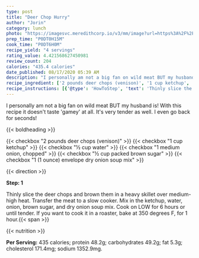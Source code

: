 ```yaml
---
type: post
title: "Deer Chop Hurry"
author: "Jorin"
category: lunch
photo: "https://imagesvc.meredithcorp.io/v3/mm/image?url=https%3A%2F%2Fimages.media-allrecipes.com%2Fuserphotos%2F292252.jpg"
prep_time: "P0DT0H15M"
cook_time: "P0DT6H0M"
recipe_yield: "4 servings"
rating_value: 4.421568627450981
review_count: 204
calories: "435.4 calories"
date_published: 08/17/2020 05:39 AM
description: "I personally am not a big fan on wild meat BUT my husband is!  With this recipe it doesn't taste 'gamey' at all. It's very tender as well.  I even go back for seconds!"
recipe_ingredient: ['2 pounds deer chops (venison)', '1 cup ketchup', '½ cup water', '1 medium onion, chopped', '½ cup packed brown sugar', '1 (1 ounce) envelope dry onion soup mix']
recipe_instructions: [{'@type': 'HowToStep', 'text': 'Thinly slice the deer chops and brown them in a heavy skillet over medium-high heat. Transfer the meat to a slow cooker. Mix in the ketchup, water, onion, brown sugar, and dry onion soup mix. Cook on LOW for 6 hours or until tender. If you want to cook it in a roaster, bake at 350 degrees F, for 1 hour.\n'}]
---
```


I personally am not a big fan on wild meat BUT my husband is!  With this recipe it doesn't taste 'gamey' at all. It's very tender as well.  I even go back for seconds! 

{{< boldheading >}}

{{< checkbox "2 pounds deer chops (venison)" >}}
{{< checkbox "1 cup ketchup" >}}
{{< checkbox "½ cup water" >}}
{{< checkbox "1  medium onion, chopped" >}}
{{< checkbox "½ cup packed brown sugar" >}}
{{< checkbox "1 (1 ounce) envelope dry onion soup mix" >}}


{{< direction >}}

**Step: 1**

Thinly slice the deer chops and brown them in a heavy skillet over medium-high heat. Transfer the meat to a slow cooker. Mix in the ketchup, water, onion, brown sugar, and dry onion soup mix. Cook on LOW for 6 hours or until tender. If you want to cook it in a roaster, bake at 350 degrees F, for 1 hour.{{< span >}}

{{< nutrition >}}

**Per Serving:** 435 calories; protein 48.2g; carbohydrates 49.2g; fat 5.3g; cholesterol 171.4mg; sodium 1352.9mg.